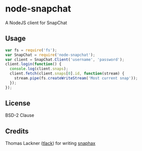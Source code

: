 node-snapchat
=============
A NodeJS client for SnapChat

Usage
-----

```js
var fs = require('fs');
var SnapChat = require('node-snapchat');
var client = SnapChat.Client('username', 'password');
client.login(function() {
  console.log(client.snaps);
  client.fetch(client.snaps[0].id, function(stream) {
    stream.pipe(fs.createWriteStream('Most current snap'));
  });
});
```


License
-------
BSD-2 Clause

Credits
-------
Thomas Lackner ([tlack](https://github.com/tlack)) for writing [snaphax](https://github.com/tlack/snaphax.git)
